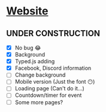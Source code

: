 # [Website](https://cdzungx.github.io)


## UNDER CONSTRUCTION
 - [x] No bug 😂
 - [x] Background
 - [x] Typed.js adding
 - [x] Facebook, Discord information
 - [ ] Change background
 - [ ] Mobile version (Just the font 😶)
 - [ ] Loading page (Can't do it...)
 - [ ] Countdown/timer for event
 - [ ] Some more pages?
